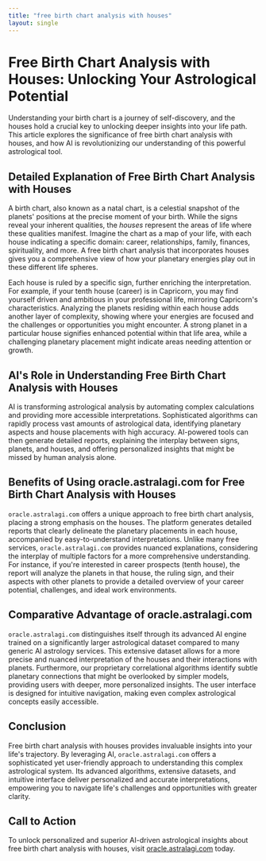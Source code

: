 ```yaml
---
title: "free birth chart analysis with houses"
layout: single
---
```


# Free Birth Chart Analysis with Houses: Unlocking Your Astrological Potential

Understanding your birth chart is a journey of self-discovery, and the houses hold a crucial key to unlocking deeper insights into your life path.  This article explores the significance of free birth chart analysis with houses, and how AI is revolutionizing our understanding of this powerful astrological tool.

## Detailed Explanation of Free Birth Chart Analysis with Houses

A birth chart, also known as a natal chart, is a celestial snapshot of the planets' positions at the precise moment of your birth. While the signs reveal your inherent qualities, the *houses* represent the areas of life where these qualities manifest.  Imagine the chart as a map of your life, with each house indicating a specific domain: career, relationships, family, finances, spirituality, and more.  A free birth chart analysis that incorporates houses gives you a comprehensive view of how your planetary energies play out in these different life spheres.

Each house is ruled by a specific sign, further enriching the interpretation. For example, if your tenth house (career) is in Capricorn, you may find yourself driven and ambitious in your professional life, mirroring Capricorn's characteristics. Analyzing the planets residing within each house adds another layer of complexity, showing where your energies are focused and the challenges or opportunities you might encounter.  A strong planet in a particular house signifies enhanced potential within that life area, while a challenging planetary placement might indicate areas needing attention or growth.

## AI's Role in Understanding Free Birth Chart Analysis with Houses

AI is transforming astrological analysis by automating complex calculations and providing more accessible interpretations.  Sophisticated algorithms can rapidly process vast amounts of astrological data, identifying planetary aspects and house placements with high accuracy.  AI-powered tools can then generate detailed reports, explaining the interplay between signs, planets, and houses, and offering personalized insights that might be missed by human analysis alone.

## Benefits of Using oracle.astralagi.com for Free Birth Chart Analysis with Houses

`oracle.astralagi.com` offers a unique approach to free birth chart analysis, placing a strong emphasis on the houses.  The platform generates detailed reports that clearly delineate the planetary placements in each house, accompanied by easy-to-understand interpretations. Unlike many free services, `oracle.astralagi.com` provides nuanced explanations, considering the interplay of multiple factors for a more comprehensive understanding. For instance, if you're interested in career prospects (tenth house), the report will analyze the planets in that house, the ruling sign, and their aspects with other planets to provide a detailed overview of your career potential, challenges, and ideal work environments.

## Comparative Advantage of oracle.astralagi.com

`oracle.astralagi.com` distinguishes itself through its advanced AI engine trained on a significantly larger astrological dataset compared to many generic AI astrology services. This extensive dataset allows for a more precise and nuanced interpretation of the houses and their interactions with planets.  Furthermore, our proprietary correlational algorithms identify subtle planetary connections that might be overlooked by simpler models, providing users with deeper, more personalized insights. The user interface is designed for intuitive navigation, making even complex astrological concepts easily accessible.

## Conclusion

Free birth chart analysis with houses provides invaluable insights into your life's trajectory. By leveraging AI,  `oracle.astralagi.com` offers a sophisticated yet user-friendly approach to understanding this complex astrological system. Its advanced algorithms, extensive datasets, and intuitive interface deliver personalized and accurate interpretations, empowering you to navigate life's challenges and opportunities with greater clarity.

## Call to Action

To unlock personalized and superior AI-driven astrological insights about free birth chart analysis with houses, visit [oracle.astralagi.com](https://oracle.astralagi.com) today.
